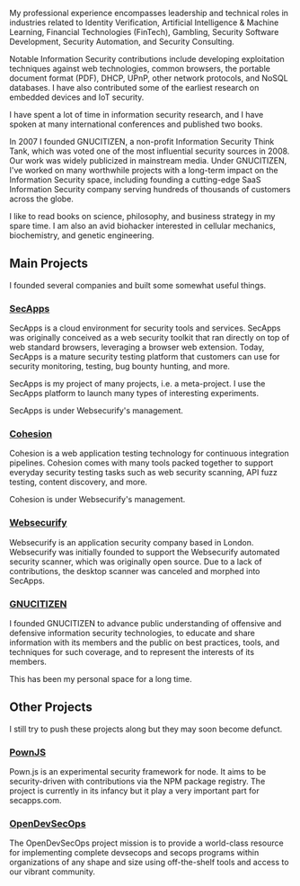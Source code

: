 My professional experience encompasses leadership and technical roles in industries related to Identity Verification, Artificial Intelligence & Machine Learning, Financial Technologies (FinTech), Gambling, Security Software Development, Security Automation, and Security Consulting.

Notable Information Security contributions include developing exploitation techniques against web technologies, common browsers, the portable document format (PDF), DHCP, UPnP, other network protocols, and NoSQL databases. I have also contributed some of the earliest research on embedded devices and IoT security.

I have spent a lot of time in information security research, and I have spoken at many international conferences and published two books.

In 2007 I founded GNUCITIZEN, a non-profit Information Security Think Tank, which was voted one of the most influential security sources in 2008. Our work was widely publicized in mainstream media. Under GNUCITIZEN, I've worked on many worthwhile projects with a long-term impact on the Information Security space, including founding a cutting-edge SaaS Information Security company serving hundreds of thousands of customers across the globe.

I like to read books on science, philosophy, and business strategy in my spare time. I am also an avid biohacker interested in cellular mechanics,  biochemistry, and genetic engineering.

## Main Projects

I founded several companies and built some somewhat useful things.

### [SecApps](https://secapps.com)

SecApps is a cloud environment for security tools and services. SecApps was originally conceived as a web security toolkit that ran directly on top of web standard browsers, leveraging a browser web extension. Today, SecApps is a mature security testing platform that customers can use for security monitoring, testing, bug bounty hunting, and more.

SecApps is my project of many projects, i.e. a meta-project. I use the SecApps platform to launch many types of interesting experiments.

SecApps is under Websecurify's management.

### [Cohesion](https://cohesion.sh)

Cohesion is a web application testing technology for continuous integration pipelines. Cohesion comes with many tools packed together to support everyday security testing tasks such as web security scanning, API fuzz testing, content discovery, and more.

Cohesion is under Websecurify's management.

### [Websecurify](https://websecurify.com)

Websecurify is an application security company based in London. Websecurify was initially founded to support the Websecurify automated security scanner, which was originally open source. Due to a lack of contributions, the desktop scanner was canceled and morphed into SecApps.

### [GNUCITIZEN](https://gnucitizen.org)

I founded GNUCITIZEN to advance public understanding of offensive and defensive information security technologies, to educate and share information with its members and the public on best practices, tools, and techniques for such coverage, and to represent the interests of its members.

This has been my personal space for a long time.

## Other Projects

I still try to push these projects along but they may soon become defunct.

### [PownJS](https://pownjs.com)

Pown.js is an experimental security framework for node. It aims to be security-driven with contributions via the NPM package registry. The project is currently in its infancy but it play a very important part for secapps.com.

### [OpenDevSecOps](https://opendevsecops.org)

The OpenDevSecOps project mission is to provide a world-class resource for implementing complete devsecops and secops programs within organizations of any shape and size using off-the-shelf tools and access to our vibrant community.
